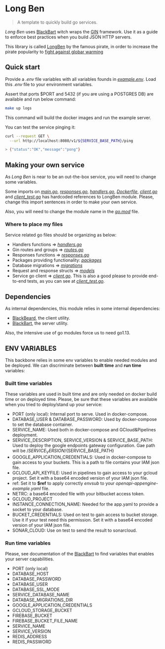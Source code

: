 # Long Ben

> A template to quickly build go services.

_Long Ben_ uses [BlackBart](https://github.com/orov-io/BlackBart) witch wraps the [GIN](https://github.com/gin-gonic/gin) framework. Use it as a guide to enforce best practices when you build JSON HTTP servers.

This library is called [LongBen](https://en.wikipedia.org/wiki/Henry_Every) by the famous pirate, in order to increase the pirate popularity to [fight against globar warming](https://pastafarians.org.au/pastafarianism/pirates-and-global-warming/)

## Quick start

Provide a _.env_ file variables with all variables founds in _[example.env](./example.env)_. Load this _.env_ file to your environment variables.

Assert that ports $PORT and 5432 (if you are using a POSTGRES DB) are available and run below command:

```Bash
make up logs
```

This command will build the docker images and run the example server.

You can test the service pinging it:

```Bash
curl --request GET \
  --url http://localhost:8080/v1/${SERVICE_BASE_PATH}/ping

> {"status":"OK","message":"pong"}
```

## Making your own service

As _Long Ben_ is near to be an out-the-box service, you will need to change some variables.

Some imports on _[main.go](./main.go)_, _[responses.go](./service/responses.go)_, _[handlers.go](./service/handlers.go)_, _[Dockerfile](./Dockerfile)_,  _[client.go](./client/client.go)_ and _[client_test.go](./client/client_test)_ has hardcoded references to LongBen module. Please, change this import sentences in order to make your own service.

Also, you will need to change the module name in the _[go.mod](./go.mod)_ file.

### Where to place my files

Service related go files should be organizing as below:

* Handlers functions => _[handlers.go](./service/handlers.go)_
* Gin routes and groups => _[routes.go](./service/routes.go)_
* Responses functions => _[responses.go](./service/responses.go)_
* Packages providing functionality: _[packages](./packages/README.md)_
* Database migrations => _[migrations](./migrations/README.md)_
* Request and response structs => _[models](./models)_
* Service go client => _[client.go](./client/client.go)_. This is also a good please to provide end-to-end tests, as you can see at _[client_test.go](./client/client_test.go)_.

## Dependencies

As internal dependencies, this module relies in some internal dependencies:

* [BlackBeard](https://github.com/orov-io/BlackBeard), the client utility.
* [BlackBart](https://github.com/orov-io/BlackBart), the server utility.

Also, the intensive use of go modules force us to need go1.13.

## ENV VARIABLES

This backbone relies in some env variables to enable needed modules and be deployed. We can discriminate between __built time__ and __run time__ variables:

### Built time variables

These variables are used in  built time and are only needed on docker build time or on deployed time. Please, be sure that these variables are available when you tried to deploy/stand up your service:

* PORT (only local): Internal port to serve. Used in docker-compose.
* DATABASE_USER & DATABASE_PASSWORD: Used by docker-compose to set the database container.
* SERVICE_NAME: Used both in docker-compose and GCloud&Pipelines deployment.
* SERVICE_DESCRIPTION, SERVICE_VERSION & SERVICE_BASE_PATH: Used to deploy the google endpoints gateway configuration. Gae path will be /${SERVICE_VERSION}/${SERVICE_BASE_PATH}
* GOOGLE_APPLICATION_CREDENTIALS: Used in docker-compose to gain access to your buckets. This is a path to file contains your IAM json file.
* GCLOUD_API_KEYFILE: Used in pipelines to gain access to your gcloud project. Set it with a base64 encoded version of your IAM json file.
* ref: Set it to __$ref__ to apply correctly _envsub_ to your _openapi-appengine-example.yaml_ file.
* NETRC: a base64 encoded file with your bitbucket access token.
* GCLOUD_PROJECT
* INSTANCE_CONNECTION_NAME: Needed for the app.yaml to provide a socket to your database.
* BUCKET_CREDENTIALS: Used on test to gain access to bucket storage. Use it if your test need this permission. Set it with a base64 encoded version of your IAM json file.
* SONAR_CLOUD: Use on test to send the result to sonarcloud.

### Run time variables

Please, see documentation of the [BlackBart](https://github.com/orov-io/BlackBart) to find variables that enables your server capabilities.

* PORT (only local)
* DATABASE_HOST
* DATABASE_PASSWORD
* DATABASE_USER
* DATABASE_SSL_MODE
* SERVICE_DATABASE_NAME
* DATABASE_MIGRATIONS_DIR
* GOOGLE_APPLICATION_CREDENTIALS
* GCLOUD_STORAGE_BUCKET
* FIREBASE_BUCKET
* FIREBASE_BUCKET_FILE_NAME
* SERVICE_NAME
* SERVICE_VERSION
* REDIS_ADDRESS
* REDIS_PASSWORD
